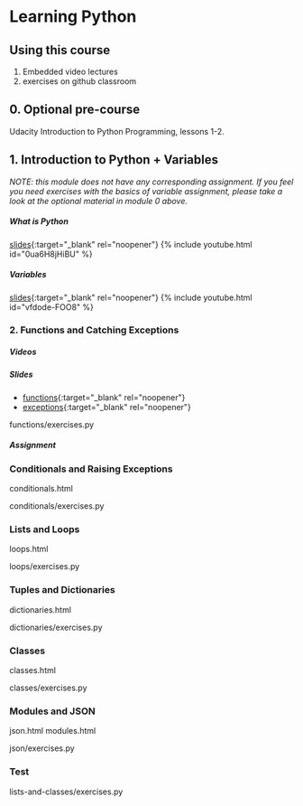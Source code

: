 # Learning Python

## Using this course

1. Embedded video lectures
2. exercises on github classroom


## 0. Optional pre-course

Udacity Introduction to Python Programming, lessons 1-2.


## 1. Introduction to Python + Variables

_NOTE: this module does not have any corresponding assignment. If you feel you need exercises with the basics of variable assignment, please take a look at the optional material in module 0 above._


##### What is Python

[slides](./lectures/python.html){:target="_blank" rel="noopener"}
{% include youtube.html id="0ua6H8jHiBU" %}

##### Variables

[slides](./lectures/variables.html){:target="_blank" rel="noopener"}
{% include youtube.html id="vfdode-FOO8" %}


### 2. Functions and Catching Exceptions


##### Videos

##### Slides

* [functions](./lectures/functions.html){:target="_blank" rel="noopener"}
* [exceptions](./lectures/exceptions.html){:target="_blank" rel="noopener"}


functions/exercises.py


##### Assignment


### Conditionals and Raising Exceptions

conditionals.html

conditionals/exercises.py

### Lists and Loops

loops.html

loops/exercises.py

### Tuples and Dictionaries

dictionaries.html

dictionaries/exercises.py

### Classes

classes.html

classes/exercises.py

### Modules and JSON

json.html
modules.html

json/exercises.py

### Test

lists-and-classes/exercises.py

